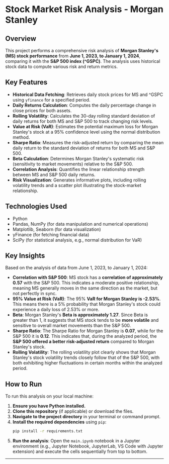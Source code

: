 # Stock Market Risk Analysis - Morgan Stanley

## Overview
This project performs a comprehensive risk analysis of **Morgan Stanley's (MS) stock performance** from **June 1, 2023, to January 1, 2024**, comparing it with the **S&P 500 index (^GSPC)**. The analysis uses historical stock data to compute various risk and return metrics.

## Key Features
-   **Historical Data Fetching**: Retrieves daily stock prices for MS and ^GSPC using `yfinance` for a specified period.
-   **Daily Returns Calculation**: Computes the daily percentage change in close prices for both assets.
-   **Rolling Volatility**: Calculates the 30-day rolling standard deviation of daily returns for both MS and S&P 500 to track changing risk levels.
-   **Value at Risk (VaR)**: Estimates the potential maximum loss for Morgan Stanley's stock at a 95% confidence level using the normal distribution method.
-   **Sharpe Ratio**: Measures the risk-adjusted return by comparing the mean daily return to the standard deviation of returns for both MS and S&P 500.
-   **Beta Calculation**: Determines Morgan Stanley's systematic risk (sensitivity to market movements) relative to the S&P 500.
-   **Correlation Analysis**: Quantifies the linear relationship strength between MS and S&P 500 daily returns.
-   **Risk Visualization**: Generates informative plots, including rolling volatility trends and a scatter plot illustrating the stock-market relationship.

## Technologies Used
-   Python
-   Pandas, NumPy (for data manipulation and numerical operations)
-   Matplotlib, Seaborn (for data visualization)
-   yFinance (for fetching financial data)
-   SciPy (for statistical analysis, e.g., normal distribution for VaR)

## Key Insights
Based on the analysis of data from June 1, 2023, to January 1, 2024:
-   **Correlation with S&P 500**: MS stock has a **correlation of approximately 0.57** with the S&P 500. This indicates a moderate positive relationship, meaning MS generally moves in the same direction as the market, but not perfectly in sync.
-   **95% Value at Risk (VaR)**: The 95% **VaR for Morgan Stanley is -2.53%**. This means there is a 5% probability that Morgan Stanley's stock could experience a daily loss of 2.53% or more.
-   **Beta**: Morgan Stanley's **Beta is approximately 1.27**. Since Beta is greater than 1, it suggests that MS stock tends to be **more volatile** and sensitive to overall market movements than the S&P 500.
-   **Sharpe Ratio**: The Sharpe Ratio for Morgan Stanley is **0.07**, while for the S&P 500 it is **0.12**. This indicates that, during the analyzed period, the **S&P 500 offered a better risk-adjusted return** compared to Morgan Stanley's stock.
-   **Rolling Volatility**: The rolling volatility plot clearly shows that Morgan Stanley's stock volatility trends closely follow that of the S&P 500, with both exhibiting higher fluctuations in certain months within the analyzed period.

## How to Run
To run this analysis on your local machine:

1.  **Ensure you have Python installed.**
2.  **Clone this repository** (if applicable) or download the files.
3.  **Navigate to the project directory** in your terminal or command prompt.
4.  **Install the required dependencies** using `pip`:
    ```bash
    pip install -r requirements.txt
    ```
5.  **Run the analysis**: Open the `main.ipynb` notebook in a Jupyter environment (e.g., Jupyter Notebook, JupyterLab, VS Code with Jupyter extension) and execute the cells sequentially from top to bottom.

---
